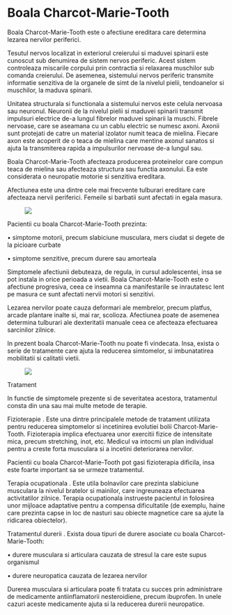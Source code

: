 
# Boala Charcot-Marie-Tooth
Boala Charcot-Marie-Tooth este o afectiune ereditara care determina lezarea nervilor periferici.

Tesutul nervos localizat in exteriorul creierului si maduvei spinarii este cunoscut sub denumirea de sistem nervos periferic. Acest sistem controleaza miscarile corpului prin contractia si relaxarea muschilor sub comanda creierului. De asemenea, sistemului nervos periferic transmite informatie senzitiva de la organele de simt de la nivelul pielii, tendoanelor si muschilor, la maduva spinarii.

Unitatea structurala si functionala a sistemului nervos este celula nervoasa sau neuronul. Neuronii de la nivelul pielii si maduvei spinarii transmit impulsuri electrice de-a lungul fibrelor maduvei spinarii la muschi. Fibrele nervoase, care se aseamana cu un cablu electric se numesc axoni. Axonii sunt protejati de catre un material izolator numit teaca de mielina. Fiecare axon este acoperit de o teaca de mielina care mentine axonul sanatos si ajuta la transmiterea rapida a impulsurilor nervoase de-a lungul sau.

Boala Charcot-Marie-Tooth afecteaza producerea proteinelor care compun teaca de mielina sau afecteaza structura sau functia axonului. Ea este considerata o neuropatie motorie si senzitiva ereditara.

Afectiunea este una dintre cele mai frecvente tulburari ereditare care afecteaza nervii periferici. Femeile si barbatii sunt afectati in egala masura.

<figure class="left"><img src='http://sanatate.bzi.ro/public/upload/photos/2/boala_Charcot_Marie_Tooth_3.jpg' /></figure>
Pacientii cu boala Charcot-Marie-Tooth prezinta:

•  simptome motorii, precum slabiciune musculara, mers ciudat si degete de la picioare curbate

•  simptome senzitive, precum durere sau amorteala

Simptomele afectiunii debuteaza, de regula, in cursul adolescentei, insa se pot instala in orice perioada a vietii. Boala Charcot-Marie-Tooth este o afectiune progresiva, ceea ce inseamna ca manifestarile se inrautatesc lent pe masura ce sunt afectati nervii motori si senzitivi.

Lezarea nervilor poate cauza deformari ale membrelor, precum platfus, arcade plantare inalte si, mai rar, scolioza. Afectiunea poate de asemenea determina tulburari ale dexteritatii manuale ceea ce afecteaza efectuarea sarcinilor zilnice.

In prezent boala Charcot-Marie-Tooth nu poate fi vindecata. Insa, exista o serie de tratamente care ajuta la reducerea simtomelor, si imbunatatirea mobilitatii si calitatii vietii.
<figure class="left"><img src='http://www.lectiadeortopedie.ro/wp-content/uploads/2013/01/p1.jpg' /></figure>

Tratament

In functie de simptomele prezente si de severitatea acestora, tratamentul consta din una sau mai multe metode de terapie.

Fizioterapie . Este una dintre principalele metode de tratament utilizata pentru reducerea simptomelor si incetinirea evolutiei bolii Charcot-Marie-Tooth. Fizioterapia implica efectuarea unor exercitii fizice de intensitate mica, precum stretching, inot, etc. Medicul va intocmi un plan individual pentru a creste forta musculara si a incetini deteriorarea nervilor.

Pacientii cu boala Charcot-Marie-Tooth pot gasi fizioterapia dificila, insa este foarte important sa se urmeze tratamentul.

Terapia ocupationala . Este utila bolnavilor care prezinta slabiciune musculara la nivelul bratelor si mainilor, care ingreuneaza efectuarea activitatilor zilnice. Terapia ocupationala instrueste pacientul in folosirea unor mijloace adaptative pentru a compensa dificultatile (de exemplu, haine care prezinta capse in loc de nasturi sau obiecte magnetice care sa ajute la ridicarea obiectelor).

Tratamentul durerii . Exista doua tipuri de durere asociate cu boala Charcot-Marie-Tooth:

•  durere musculara si articulara cauzata de stresul la care este supus organismul

•  durere neuropatica cauzata de lezarea nervilor

Durerea musculara si articulara poate fi tratata cu succes prin administrare de medicamente antiinflamatorii nesteroidiene, precum ibuprofen. In unele cazuri aceste medicamente ajuta si la reducerea durerii neuropatice.
  
